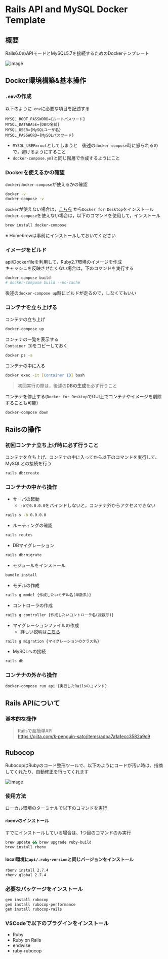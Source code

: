 # Rails API and MySQL Docker Template

## 概要

Rails6.0のAPIモードとMySQL5.7を接続するためのDockerテンプレート

![image](https://user-images.githubusercontent.com/49640294/126355486-bbb7f883-c74b-4f6d-aff2-12c7bbc3fcf5.png)

## Docker環境構築&基本操作

### `.env`の作成

以下のように`.env`に必要な項目を記述する

```text
MYSQL_ROOT_PASSWORD={ルートパスワード}
MYSQL_DATABASE={DBの名前}
MYSQL_USER={MySQLユーザ名}
MYSQL_PASSWORD={MySQLパスワード}
```

- `MYSQL_USER=root`としてしまうと　後述の`docker-compose`時に怒られるので，避けるようにすること
- `docker-compose.yml`と同じ階層で作成するようにこと

### Dockerを使えるかの確認

`docker`/`docker-compose`が使えるかの確認

```zsh
docker -v
docker-compose -v
```

`docker`が使えない場合は，[こちら](https://hub.docker.com/editions/community/docker-ce-desktop-mac) から`Docker for Desktop`をインストール  
`docker-compose`を使えない場合は，以下のコマンドを使用して，インストール

```zsh
brew install docker-compose
```

※ Homebrewは事前にインストールしておいてください

### イメージをビルド

api/Dockerfileを利用して，Ruby2.7環境のイメージを作成  
キャッシュを反映させたくない場合は，下のコマンドを実行する

```zsh
docker-compose build
# docker-compose build --no-cache
```

後述の`docker-compose up`時にビルドが走るので，しなくてもいい

### コンテナを立ち上げる

コンテナの立ち上げ

```zsh
docker-compose up
```

コンテナの一覧を表示する  
`Container ID`をコピーしておく

```zsh
docker ps -a
```

コンテナの中に入る

```zsh
docker exec -it [Container ID] bash
```

> 初回実行の際は，後述の**DBの生成**を必ず行うこと

コンテナを停止する(`Docker for Desktop`でGUI上でコンテナやイメージを削除することも可能）

```zsh
docker-compose down
```

## Railsの操作

### 初回コンテナ立ち上げ時に必ず行うこと

コンテナを立ち上げ、コンテナの中に入ってから以下のコマンドを実行して、MySQLとの接続を行う

```zsh
rails db:create
```

### コンテナの中から操作

- サーバの起動
  - `-b`で`0.0.0.0`をバインドしないと，コンテナ外からアクセスできない

```zsh
rails s -b 0.0.0.0
```

- ルーティングの確認

```zsh
rails routes
```

- DBマイグレーション

```zsh
rails db:migrate
```

- モジュールをインストール

```zsh
bundle install
```

- モデルの作成

```zsh
rails g model {作成したいモデル名(単数系)}
```

- コントローラの作成

```zsh
rails g controller {作成したいコントローラ名(複数形)}
```

- マイグレーションファイルの作成
  - 詳しい説明は[こちら](https://pikawaka.com/rails/migration)

```zsh
rails g migration {マイグレーションのクラス名}
```

- MySQLへの接続

```zsh
rails db
```

### コンテナの外から操作

```zsh
docker-compose run api {実行したRailsのコマンド}
```

## Rails APIについて

### 基本的な操作

> Railsで超簡単API  
> <https://qiita.com/k-penguin-sato/items/adba7a1a1ecc3582a9c9>

## Rubocop

RubocopはRubyのコード整形ツールで、以下のようにコードが汚い時は、指摘してくれたり、自動修正を行ってくれます

![image](https://user-images.githubusercontent.com/49640294/126646341-6d961d6a-392e-4cc5-a8bd-da1af9890d0c.png)


### 使用方法

ローカル環境のターミナルで以下のコマンドを実行

#### rbenvのインストール

すでにインストールしている場合は、1つ目のコマンドのみ実行

```zsh
brew update && brew upgrade ruby-build
brew install rbenv
```

#### local環境に`api/.ruby-version`と同じバージョンをインストール

```zsh
rbenv install 2.7.4
rbenv global 2.7.4
```

### 必要なパッケージをインストール

```zsh
gem install rubocop
gem install rubocop-performance
gem install rubocop-rails
```

### VSCodeで以下のプラグインをインストール

- Ruby
- Ruby on Rails
- endwise
- ruby-rubocop

